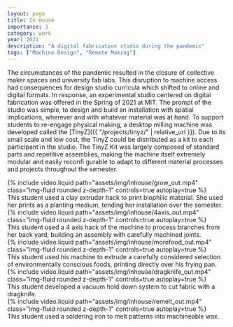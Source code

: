```yaml
---
layout: page
title: In House
importance: 3
category: work
year: 2021
description: "A digital fabrication studio during the pandemic"
tags: ["Machine Design", "Remote Making"]
---
```


The circumstances of the pandemic resulted in the closure of collective maker spaces and university fab labs. This disruption to machine access had consequences for design studio curricula which shifted to online and digital formats. In response, an experimental studio centered on digital fabrication was offered in the Spring of 2021 at MIT. The prompt of the studio was simple, to design and build an installation with spatial implications, wherever and with whatever material was at hand. To support students to re-engage physical making, a desktop milling machine was developed called the [TinyZ]({{ "/projects/tinyz/" | relative_url }}).
Due to its small scale and low cost, the TinyZ could be distributed as a kit to each participant in the studio. The TinyZ Kit was largely composed of standard parts and repetitive assemblies, making the machine itself extremely modular and easily reconfi gurable to adapt to different material processes and projects throughout the semester. 

<div class="row">
    <div class="col-sm-8 mt-3 mt-md-0">
        {% include video.liquid path="assets/img/inhouse/grow_out.mp4" class="img-fluid rounded z-depth-1" controls=true autoplay=true %}
    </div>
    <div class="col-sm-4 mt-3 mt-md-0">
        This student used a clay extruder hack to print biophilic material. She used her prints as a planting medium, tending her installation over the semester. 
    </div>
</div>

<div class="row">
    <div class="col-sm-8 mt-3 mt-md-0">
        {% include video.liquid path="assets/img/inhouse/4axis_out.mp4" class="img-fluid rounded z-depth-1" controls=true autoplay=true %} 
    </div>
    <div class="col-sm-4 mt-3 mt-md-0">
        This student used a 4 axis hack of the machine to process branches from her back yard, building an assembly with carefully machined joints.  
    </div>
</div>

<div class="row">
    <div class="col-sm-8 mt-3 mt-md-0">
        {% include video.liquid path="assets/img/inhouse/morefood_out.mp4" class="img-fluid rounded z-depth-1" controls=true autoplay=true %} 
    </div>
    <div class="col-sm-4 mt-3 mt-md-0">
        This student used his machine to extrude a carefully considered selection of environmentally conscious foods, printing directly over his frying pan. 
    </div>
</div>
<div class="row">
    <div class="col-sm-8 mt-3 mt-md-0">
        {% include video.liquid path="assets/img/inhouse/dragknife_out.mp4" class="img-fluid rounded z-depth-1" controls=true autoplay=true %} 
    </div>
    <div class="col-sm-4 mt-3 mt-md-0">
        This student developed a vacuum hold down system to cut fabric with a dragknife.  
    </div>
</div>
<div class="row">
    <div class="col-sm-8 mt-3 mt-md-0">
        {% include video.liquid path="assets/img/inhouse/remelt_out.mp4" class="img-fluid rounded z-depth-1" controls=true autoplay=true %} 
    </div>
    <div class="col-sm-4 mt-3 mt-md-0">
        This student used a soldering iron to melt patterns into machineable wax.  
    </div>
</div>


